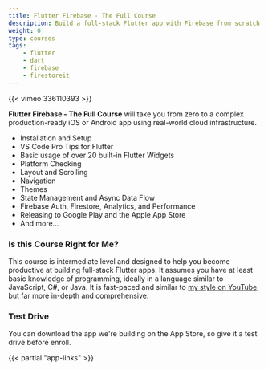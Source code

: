 ```yaml
---
title: Flutter Firebase - The Full Course
description: Build a full-stack Flutter app with Firebase from scratch. 
weight: 0
type: courses
tags: 
    - flutter
    - dart
    - firebase
    - firestoreit 
---
```


{{< vimeo 336110393 >}}

**Flutter Firebase - The Full Course** will take you from zero to a complex production-ready iOS or Android app using real-world cloud infrastructure. 

- Installation and Setup
- VS Code Pro Tips for Flutter
- Basic usage of over 20 built-in Flutter Widgets
- Platform Checking
- Layout and Scrolling
- Navigation
- Themes
- State Management and Async Data Flow
- Firebase Auth, Firestore, Analytics, and Performance
- Releasing to Google Play and the Apple App Store
- And more...


### Is this Course Right for Me?

This course is intermediate level and designed to help you become productive at building full-stack Flutter apps. It assumes you have at least basic knowledge of programming, ideally in a language similar to JavaScript, C#, or Java. It is fast-paced and similar to [my style on YouTube](https://www.youtube.com/channel/UCsBjURrPoezykLs9EqgamOA?), but far more in-depth and comprehensive. 


### Test Drive

You can download the app we're building on the App Store, so give it a test drive before enroll. 

{{< partial "app-links" >}}


